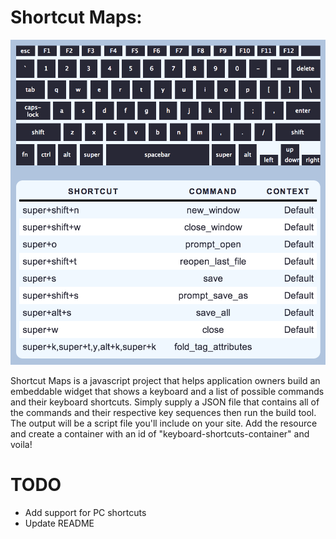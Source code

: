 Shortcut Maps:
========

![App Screenshot](/assets/screenshot.png)

Shortcut Maps is a javascript project that helps application owners build an embeddable widget that shows a keyboard and a list of possible commands and their keyboard shortcuts.  Simply supply a JSON file that contains all of the commands and their respective key sequences then run the build tool.  The output will be a script file you'll include on your site.  Add the resource and create a container with an id of "keyboard-shortcuts-container" and voila!

TODO
==
* Add support for PC shortcuts
* Update README

